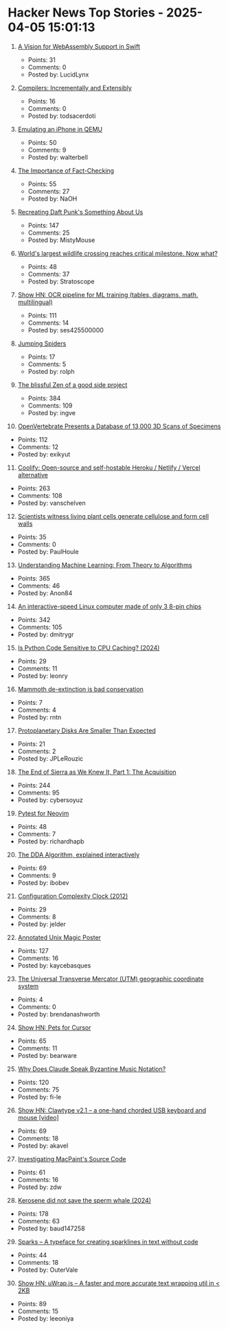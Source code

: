 # Hacker News Top Stories - 2025-04-05 15:01:13

1. [A Vision for WebAssembly Support in Swift](https://forums.swift.org/t/pitch-a-vision-for-webassembly-support-in-swift/79060)
   - Points: 31
   - Comments: 0
   - Posted by: LucidLynx

2. [Compilers: Incrementally and Extensibly](https://okmij.org/ftp/tagless-final/Compiler/index.html)
   - Points: 16
   - Comments: 0
   - Posted by: todsacerdoti

3. [Emulating an iPhone in QEMU](https://eshard.com/posts/emulating-ios-14-with-qemu)
   - Points: 50
   - Comments: 9
   - Posted by: walterbell

4. [The Importance of Fact-Checking](https://lithub.com/on-the-episode-that-changed-ira-glasss-this-american-life-forever/)
   - Points: 55
   - Comments: 27
   - Posted by: NaOH

5. [Recreating Daft Punk's Something About Us](https://thoughts-and-things.ghost.io/recreating-daft-punks-something-about-us/)
   - Points: 147
   - Comments: 25
   - Posted by: MistyMouse

6. [World's largest wildlife crossing reaches critical milestone. Now what?](https://www.yahoo.com/news/worlds-largest-wildlife-crossing-reaches-100046299.html)
   - Points: 48
   - Comments: 37
   - Posted by: Stratoscope

7. [Show HN: OCR pipeline for ML training (tables, diagrams, math, multilingual)](https://github.com/ses4255/Versatile-OCR-Program)
   - Points: 111
   - Comments: 14
   - Posted by: ses425500000

8. [Jumping Spiders](https://digital.tnconservationist.org/publication/?i=663361&article_id=3697028&view=articleBrowser)
   - Points: 17
   - Comments: 5
   - Posted by: rolph

9. [The blissful Zen of a good side project](https://joshcollinsworth.com/blog/the-blissful-zen-of-a-good-side-project)
   - Points: 384
   - Comments: 109
   - Posted by: ingve

10. [OpenVertebrate Presents a Database of 13,000 3D Scans of Specimens](https://www.openculture.com/2024/03/openvertebrate-presents-a-massive-database-of-13000-3d-scans-of-vertebrate-specimens.html)
   - Points: 112
   - Comments: 12
   - Posted by: exikyut

11. [Coolify: Open-source and self-hostable Heroku / Netlify / Vercel alternative](https://coolify.io/)
   - Points: 263
   - Comments: 108
   - Posted by: vanschelven

12. [Scientists witness living plant cells generate cellulose and form cell walls](https://phys.org/news/2025-03-scientists-witness-cells-generate-cellulose.html)
   - Points: 35
   - Comments: 0
   - Posted by: PaulHoule

13. [Understanding Machine Learning: From Theory to Algorithms](https://www.cs.huji.ac.il/~shais/UnderstandingMachineLearning/copy.html)
   - Points: 365
   - Comments: 46
   - Posted by: Anon84

14. [An interactive-speed Linux computer made of only 3 8-pin chips](https://dmitry.gr/?r=05.Projects&proj=36.%208pinLinux)
   - Points: 342
   - Comments: 105
   - Posted by: dmitrygr

15. [Is Python Code Sensitive to CPU Caching? (2024)](https://lukasatkinson.de/2024/python-cpu-caching/)
   - Points: 29
   - Comments: 11
   - Posted by: leonry

16. [Mammoth de-extinction is bad conservation](https://arstechnica.com/science/2025/04/editorial-mammoth-de-extinction-is-bad-conservation/)
   - Points: 7
   - Comments: 4
   - Posted by: rntn

17. [Protoplanetary Disks Are Smaller Than Expected](https://www.centauri-dreams.org/2025/04/04/protoplanetary-disks-are-smaller-than-expected/)
   - Points: 21
   - Comments: 2
   - Posted by: JPLeRouzic

18. [The End of Sierra as We Knew It, Part 1: The Acquisition](https://www.filfre.net/2025/04/the-end-of-sierra-as-we-knew-it-part-1-the-acquisition/)
   - Points: 244
   - Comments: 95
   - Posted by: cybersoyuz

19. [Pytest for Neovim](https://github.com/richardhapb/pytest.nvim)
   - Points: 48
   - Comments: 7
   - Posted by: richardhapb

20. [The DDA Algorithm, explained interactively](https://aaaa.sh/creatures/dda-algorithm-interactive)
   - Points: 69
   - Comments: 9
   - Posted by: ibobev

21. [Configuration Complexity Clock (2012)](http://mikehadlow.blogspot.com/2012/05/configuration-complexity-clock.html)
   - Points: 29
   - Comments: 8
   - Posted by: jelder

22. [Annotated Unix Magic Poster](https://unixmagic.net/)
   - Points: 127
   - Comments: 16
   - Posted by: kaycebasques

23. [The Universal Transverse Mercator (UTM) geographic coordinate system](http://www.mibsar.com/LandNav/UTM/UTM.htm)
   - Points: 4
   - Comments: 0
   - Posted by: brendanashworth

24. [Show HN: Pets for Cursor](undefined)
   - Points: 65
   - Comments: 11
   - Posted by: bearware

25. [Why Does Claude Speak Byzantine Music Notation?](https://fi-le.net/byzantine/)
   - Points: 120
   - Comments: 75
   - Posted by: fi-le

26. [Show HN: Clawtype v2.1 – a one-hand chorded USB keyboard and mouse [video]](https://www.youtube.com/watch?v=N2PSiOl-auM)
   - Points: 69
   - Comments: 18
   - Posted by: akavel

27. [Investigating MacPaint's Source Code](https://ztoz.blog/posts/macpaint-source-code/)
   - Points: 61
   - Comments: 16
   - Posted by: zdw

28. [Kerosene did not save the sperm whale (2024)](https://edconway.substack.com/p/no-kerosene-did-not-save-the-sperm)
   - Points: 178
   - Comments: 63
   - Posted by: baud147258

29. [Sparks – A typeface for creating sparklines in text without code](https://github.com/aftertheflood/sparks)
   - Points: 44
   - Comments: 18
   - Posted by: OuterVale

30. [Show HN: uWrap.js – A faster and more accurate text wrapping util in < 2KB](https://github.com/leeoniya/uWrap)
   - Points: 89
   - Comments: 15
   - Posted by: leeoniya

